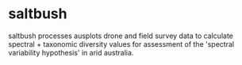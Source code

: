 # saltbush
saltbush processes ausplots drone and field survey data to calculate spectral + taxonomic diversity values
for assessment of the 'spectral variability hypothesis' in arid australia.
